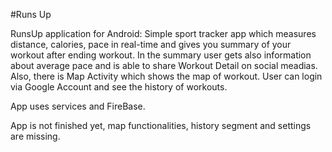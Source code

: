 #Runs Up

RunsUp application for Android:
Simple sport tracker app which measures distance, calories, pace in real-time and 
gives you summary of your workout after ending workout. In the summary user gets 
also information about average pace and is able to share Workout Detail on social 
meadias. Also, there is Map Activity which shows the map of workout. User can login
via Google Account and see the history of workouts. 

App uses services and FireBase.

App is not finished yet, map functionalities, history segment and settings are missing.




